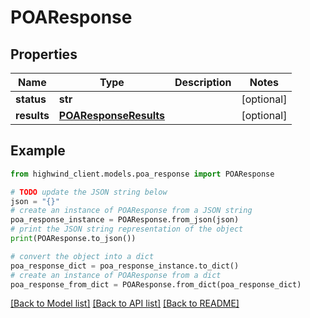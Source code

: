 # POAResponse


## Properties

Name | Type | Description | Notes
------------ | ------------- | ------------- | -------------
**status** | **str** |  | [optional] 
**results** | [**POAResponseResults**](POAResponseResults.md) |  | [optional] 

## Example

```python
from highwind_client.models.poa_response import POAResponse

# TODO update the JSON string below
json = "{}"
# create an instance of POAResponse from a JSON string
poa_response_instance = POAResponse.from_json(json)
# print the JSON string representation of the object
print(POAResponse.to_json())

# convert the object into a dict
poa_response_dict = poa_response_instance.to_dict()
# create an instance of POAResponse from a dict
poa_response_from_dict = POAResponse.from_dict(poa_response_dict)
```
[[Back to Model list]](../README.md#documentation-for-models) [[Back to API list]](../README.md#documentation-for-api-endpoints) [[Back to README]](../README.md)



